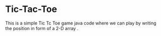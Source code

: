 # Tic-Tac-Toe
This is a simple Tic Tc Toe game java code where we can play by writing the position in form of a 2-D array .
